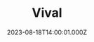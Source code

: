 ---
date: 2023-08-18T14:00:01.000Z
title: Vival
latitude: 46.841648200219936
longitude: 0.0910607533333229
category: checkin
---